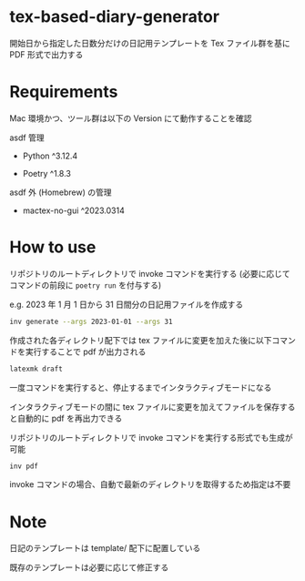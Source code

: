 # tex-based-diary-generator

開始日から指定した日数分だけの日記用テンプレートを Tex ファイル群を基に PDF 形式で出力する

# Requirements

Mac 環境かつ、ツール群は以下の Version にて動作することを確認

asdf 管理

- Python ^3.12.4

- Poetry ^1.8.3

asdf 外 (Homebrew) の管理

- mactex-no-gui ^2023.0314

# How to use

リポジトリのルートディレクトリで invoke コマンドを実行する (必要に応じてコマンドの前段に `poetry run` を付与する)

e.g. 2023 年 1 月 1 日から 31 日間分の日記用ファイルを作成する

```bash
inv generate --args 2023-01-01 --args 31
```

作成された各ディレクトリ配下では tex ファイルに変更を加えた後に以下コマンドを実行することで pdf が出力される

```bash
latexmk draft
```

一度コマンドを実行すると、停止するまでインタラクティブモードになる

インタラクティブモードの間に tex ファイルに変更を加えてファイルを保存すると自動的に pdf を再出力できる

リポジトリのルートディレクトリで invoke コマンドを実行する形式でも生成が可能

```bash
inv pdf
```

invoke コマンドの場合、自動で最新のディレクトリを取得するため指定は不要

# Note

日記のテンプレートは template/ 配下に配置している

既存のテンプレートは必要に応じて修正する
